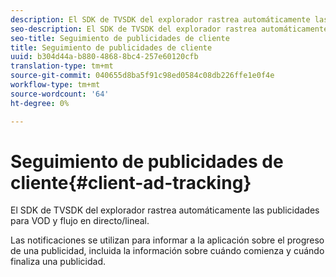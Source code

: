 ```yaml
---
description: El SDK de TVSDK del explorador rastrea automáticamente las publicidades para VOD y flujo en directo/lineal.
seo-description: El SDK de TVSDK del explorador rastrea automáticamente las publicidades para VOD y flujo en directo/lineal.
seo-title: Seguimiento de publicidades de cliente
title: Seguimiento de publicidades de cliente
uuid: b304d44a-b880-4868-8bc4-257e60120cfb
translation-type: tm+mt
source-git-commit: 040655d8ba5f91c98ed0584c08db226ffe1e0f4e
workflow-type: tm+mt
source-wordcount: '64'
ht-degree: 0%

---
```



# Seguimiento de publicidades de cliente{#client-ad-tracking}

El SDK de TVSDK del explorador rastrea automáticamente las publicidades para VOD y flujo en directo/lineal.

Las notificaciones se utilizan para informar a la aplicación sobre el progreso de una publicidad, incluida la información sobre cuándo comienza y cuándo finaliza una publicidad.
